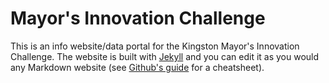# Mayor's Innovation Challenge

This is an info website/data portal for the Kingston Mayor's Innovation Challenge.
The website is built with [Jekyll](https://jekyllrb.com) 
and you can edit it as you would any Markdown website 
(see [Github's guide](https://guides.github.com/features/mastering-markdown/) for a cheatsheet).
